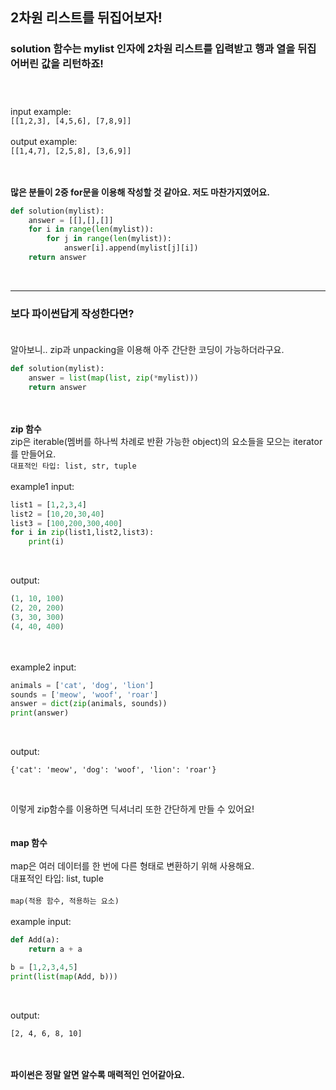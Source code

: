 ## **2차원 리스트를 뒤집어보자!**

### solution 함수는 mylist 인자에 2차원 리스트를 입력받고 행과 열을 뒤집어버린 값을 리턴하죠!<br><br><br>
input example:<br>
`[[1,2,3], [4,5,6], [7,8,9]]`<br><br>
output example:<br>
`[[1,4,7], [2,5,8], [3,6,9]]`<br><br><br>

**많은 분들이 2중 for문을 이용해 작성할 것 같아요. 저도 마찬가지였어요.<br>**
```python
def solution(mylist):
    answer = [[],[],[]]
    for i in range(len(mylist)):
        for j in range(len(mylist)):
            answer[i].append(mylist[j][i])
    return answer
```
<br>

***

### **보다 파이썬답게 작성한다면?<br><br>**
알아보니.. zip과 unpacking을 이용해 아주 간단한 코딩이 가능하더라구요.<br>
```python
def solution(mylist):
    answer = list(map(list, zip(*mylist)))
    return answer
```
<br><br>
**zip 함수**<br>
zip은 iterable(멤버를 하나씩 차례로 반환 가능한 object)의 요소들을 모으는 iterator를 만들어요.<br>
`대표적인 타입: list, str, tuple`<br><br>
example1 input:
```python
list1 = [1,2,3,4]
list2 = [10,20,30,40]
list3 = [100,200,300,400]
for i in zip(list1,list2,list3):
    print(i)
```
<br>

output:
```python
(1, 10, 100)
(2, 20, 200)
(3, 30, 300)
(4, 40, 400)
```
<br><br>
example2 input:
```python
animals = ['cat', 'dog', 'lion']
sounds = ['meow', 'woof', 'roar']
answer = dict(zip(animals, sounds))
print(answer)
```
<br>

output:
```
{'cat': 'meow', 'dog': 'woof', 'lion': 'roar'}
```
<br>

이렇게 zip함수를 이용하면 딕셔너리 또한 간단하게 만들 수 있어요!<br><br><br>
**map 함수**<br><br>
map은 여러 데이터를 한 번에 다른 형태로 변환하기 위해 사용해요.<br>
대표적인 타입: list, tuple<br><br>
`map(적용 함수, 적용하는 요소)`<br><br>
example input:
```python
def Add(a):
    return a + a

b = [1,2,3,4,5]
print(list(map(Add, b)))
```
<br>

output:
```
[2, 4, 6, 8, 10]
```
<br><br>
**파이썬은 정말 알면 알수록 매력적인 언어같아요.**<br>